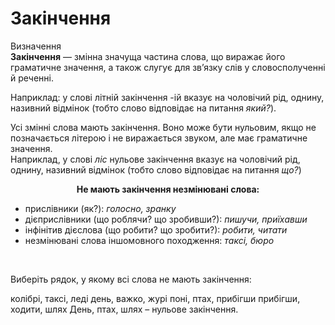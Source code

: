 # Закінчення


<div class="eoz-wrap">
<span class="eoz">Визначення</span>
<div class="eoz-text">
<b>Закінчення</b> — змiнна значуща частина слова, що виражає його граматичне значення, а також слугує для зв’язку слiв у словосполученнi й реченнi.
</div>
</div>


Наприклад: у словi лiтнiй закiнчення <span class="p1">-iй</span> вказує на чоловiчий рiд, однину, називний вiдмiнок (тобто слово вiдповiдає на питання <i>який?</i>).


Усi змiннi слова мають закiнчення. Воно може бути нульовим, якщо не позначається лiтерою i не виражається звуком, але має граматичне значення.<br/>
Наприклад, у словi <i>лiс</i> нульове закiнчення вказує на чоловiчий рiд, однину, називний вiдмiнок (тобто слово вiдповiдає на питання <i>що?</i>)




<p align="center"><b>Не мають закiнчення незмiнюванi слова:</b></p>
<ul>
<li>прислiвники (як?): <i>голосно, зранку</i></li>
<li>дiєприслiвники (що роблячи? що зробивши?): <i>пишучи, приїхавши</i></li>
<li>iнфiнiтив дiєслова (що робити? що зробити?): <i>робити, читати</i></li>
<li>незмiнюванi слова iншомовного походження: <i>таксi, бюро</i></li>
</ul>


<br>
<quiz correctLabel="correct" incorrectLabel="incorrect" checkLabel="check">
    <question text="">
        <p>Виберіть рядок, у якому всі слова не мають закінчення:</p>
        <answer correct>колібрі, таксі, леді</answer>
        <answer>день, важко, журі</answer>
        <answer>поні, птах, прибігши</answer>
        <answer>прибігши, ходити, шлях</answer>
        <explanation>
        День, птах, шлях – нульове закінчення.
        </explanation>
    </question>
</quiz>